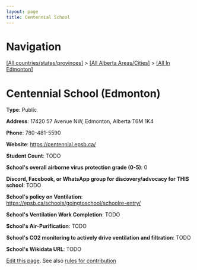 ```yaml
---
layout: page
title: Centennial School
---
```

# Navigation

[[All countries/states/provinces]](../../..) > [[All Alberta Areas/Cities]](../..) > [[All In Edmonton]](..)

# Centennial School (Edmonton)

**Type**: Public

**Address**: 17420 57 Avenue NW, Edmonton, Alberta T6M 1K4

**Phone**: 780-481-5590

**Website**: <https://centennial.epsb.ca/>

**Student Count**: TODO

**School's overall airborne virus protection grade (0-5)**: 0

**Discord, Facebook, or WhatsApp group for discovery/advocacy for THIS school**: TODO

**School's policy on Ventilation**: <https://epsb.ca/schools/goingtoschool/schoolre-entry/>

**School's Ventilation Work Completion**: TODO

**School's Air-Purification**: TODO

**School's CO2 monitoring to actively drive ventilation and filtration**: TODO

**School's Wikidata URL**: TODO


[Edit this page](https://github.com/ventilate-schools/AB/edit/main/./Edmonton/Centennial_School.md). See also [rules for contribution](../../../contribution-rules/)